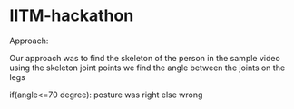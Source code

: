 # IITM-hackathon

Approach:

Our approach was to find the skeleton of the person in the sample video
using the skeleton joint points we find the angle between the joints on the legs

if(angle<=70 degree):
  posture was right
else 
  wrong
